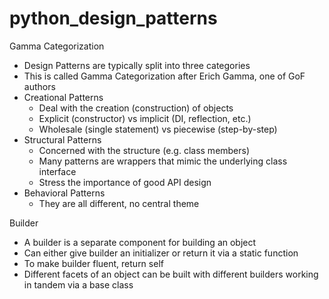 # python_design_patterns

Gamma Categorization
 * Design Patterns are typically split into three categories
 * This is called Gamma Categorization after Erich Gamma,
   one of GoF authors
 * Creational Patterns
   * Deal with the creation (construction) of objects
   * Explicit (constructor) vs implicit (DI, reflection, etc.)
   * Wholesale (single statement) vs piecewise (step-by-step)
 * Structural Patterns
   * Concerned with the structure (e.g. class members)
   * Many patterns are wrappers that mimic the underlying class interface
   * Stress the importance of good API design
 * Behavioral Patterns
   * They are all different, no central theme

Builder
  * A builder is a separate component for building an object
  * Can either give builder an initializer or return it via a static function
  * To make builder fluent, return self
  * Different facets of an object can be built with
    different builders working in tandem via a base class
